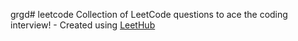grgd# leetcode
Collection of LeetCode questions to ace the coding interview! - Created using [LeetHub](https://github.com/QasimWani/LeetHub)
